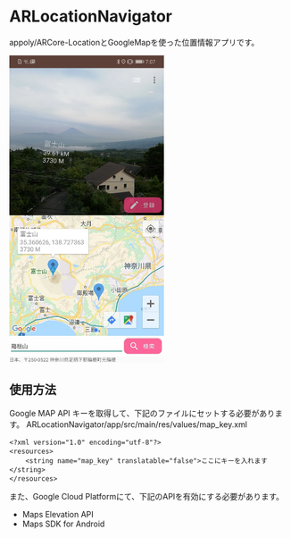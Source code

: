# ARLocationNavigator
appoly/ARCore-LocationとGoogleMapを使った位置情報アプリです。

<img src="https://github.com/hroabe/ARLocationNavigator/blob/master/app/src/main/assets/screenshot/cap.jpg" height=550 />

## 使用方法
Google MAP API キーを取得して、下記のファイルにセットする必要があります。
ARLocationNavigator/app/src/main/res/values/map_key.xml



```
<?xml version="1.0" encoding="utf-8"?>
<resources>
    <string name="map_key" translatable="false">ここにキーを入れます</string>
</resources>
```

また、Google Cloud Platformにて、下記のAPIを有効にする必要があります。
- Maps Elevation API
- Maps SDK for Android
